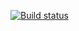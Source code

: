 [![Build status](https://ci.appveyor.com/api/projects/status/ply2bsxp132pc4ej?svg=true)](https://ci.appveyor.com/project/Stanislav-Litvinov/aqa-2-1-selenide)
